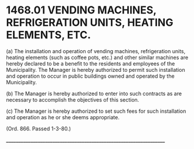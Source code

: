 1468.01 VENDING MACHINES, REFRIGERATION UNITS, HEATING ELEMENTS, ETC.
=====================================================================

​(a) The installation and operation of vending machines, refrigeration
units, heating elements (such as coffee pots, etc.) and other similar
machines are hereby declared to be a benefit to the residents and
employees of the Municipality. The Manager is hereby authorized to
permit such installation and operation to occur in public buildings
owned and operated by the Municipality.

​(b) The Manager is hereby authorized to enter into such contracts as
are necessary to accomplish the objectives of this section.

​(c) The Manager is hereby authorized to set such fees for such
installation and operation as he or she deems appropriate.

(Ord. 866. Passed 1-3-80.)

**\_\_\_\_\_\_\_\_\_\_\_\_\_\_\_\_\_\_\_\_\_\_\_\_\_\_\_\_\_\_\_\_\_\_\_\_\_\_\_\_\_\_\_\_\_\_\_\_\_\_\_\_\_\_\_\_\_\_\_\_\_\_\_\_\_**
